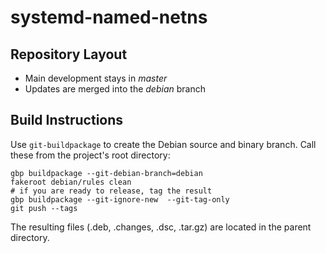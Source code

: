 systemd-named-netns
===================

Repository Layout
-----------------

* Main development stays in *master*
* Updates are merged into the *debian* branch

Build Instructions
------------------

Use `git-buildpackage` to create the Debian source and binary branch. Call
these from the project's root directory:

    gbp buildpackage --git-debian-branch=debian
    fakeroot debian/rules clean
    # if you are ready to release, tag the result
    gbp buildpackage --git-ignore-new  --git-tag-only
    git push --tags

The resulting files (.deb, .changes, .dsc, .tar.gz) are located in the parent
directory.
